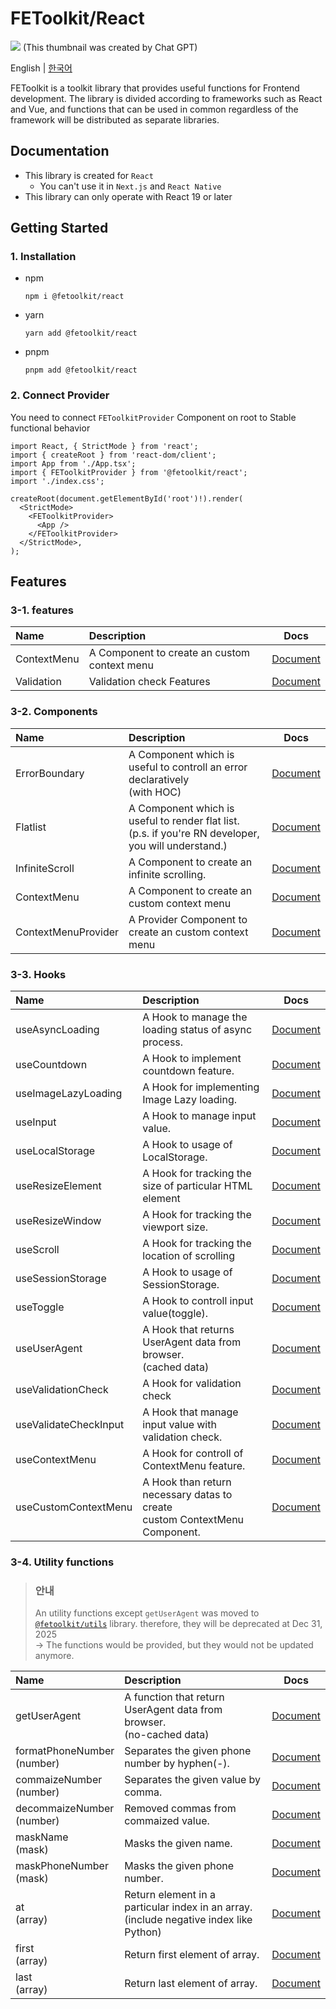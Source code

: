 # FEToolkit/React

![](https://fejumvuajiwc28287693.gcdn.ntruss.com/fetoolkit/fetoolkit_thumbnail.png)
(This thumbnail was created by Chat GPT)

English | [한국어](https://github.com/minwoo129/fetoolkit/blob/master/packages/react/README_kr.md)

FEToolkit is a toolkit library that provides useful functions for Frontend development. The library is divided according to frameworks such as React and Vue, and functions that can be used in common regardless of the framework will be distributed as separate libraries.

## Documentation

- This library is created for `React`
  - You can't use it in `Next.js` and `React Native`
- This library can only operate with React 19 or later

## Getting Started

### 1. Installation

- npm
  ```
  npm i @fetoolkit/react
  ```
- yarn
  ```
  yarn add @fetoolkit/react
  ```
- pnpm
  ```
  pnpm add @fetoolkit/react
  ```

### 2. Connect Provider

You need to connect `FEToolkitProvider` Component on root to Stable functional behavior

```tsx
import React, { StrictMode } from 'react';
import { createRoot } from 'react-dom/client';
import App from './App.tsx';
import { FEToolkitProvider } from '@fetoolkit/react';
import './index.css';

createRoot(document.getElementById('root')!).render(
  <StrictMode>
    <FEToolkitProvider>
      <App />
    </FEToolkitProvider>
  </StrictMode>,
);
```

## Features

### 3-1. features

| Name        | Description                                  |                   Docs                   |
| :---------- | :------------------------------------------- | :--------------------------------------: |
| ContextMenu | A Component to create an custom context menu |   [Document](./docs/en/contextmenu.md)   |
| Validation  | Validation check Features                    | [Document](./docs/en/validationcheck.md) |

### 3-2. Components

| Name                | Description                                                                                             |                          Docs                          |
| :------------------ | :------------------------------------------------------------------------------------------------------ | :----------------------------------------------------: |
| ErrorBoundary       | A Component which is useful to controll an error declaratively<br>(with HOC)                            |    [Document](./docs/en/component_errorboundary.md)    |
| Flatlist            | A Component which is useful to render flat list.<br>(p.s. if you're RN developer, you will understand.) |      [Document](./docs/en/component_flatlist.md)       |
| InfiniteScroll      | A Component to create an infinite scrolling.                                                            |   [Document](./docs/en/component_infinitescroll.md)    |
| ContextMenu         | A Component to create an custom context menu                                                            |     [Document](./docs/en/component_contextmenu.md)     |
| ContextMenuProvider | A Provider Component to create an custom context menu                                                   | [Document](./docs/en/component_contextmenuprovider.md) |

### 3-3. Hooks

| Name                  | Description                                                                     |                                                       Docs                                                        |
| :-------------------- | :------------------------------------------------------------------------------ | :---------------------------------------------------------------------------------------------------------------: |
| useAsyncLoading       | A Hook to manage the loading status of async <br>process.                       |                                   [Document](./docs/en/hook_useasyncloading.md)                                   |
| useCountdown          | A Hook to implement countdown feature.                                          |                                    [Document](./docs/en/hook_usecountdown.md)                                     |
| useImageLazyLoading   | A Hook for implementing Image Lazy loading.                                     |                                 [Document](./docs/en/hook_useimagelazyloading.md)                                 |
| useInput              | A Hook to manage input value.                                                   |                                      [Document](./docs/en/hook_useinput.md)                                       |
| useLocalStorage       | A Hook to usage of LocalStorage.                                                |                                   [Document](./docs/en/hook_uselocalstorage.md)                                   |
| useResizeElement      | A Hook for tracking the size of particular HTML element                         | [Document](https://github.com/minwoo129/fetoolkit/blob/master/packages/react/src/docs/hooks/useResizeElement.md)  |
| useResizeWindow       | A Hook for tracking the viewport size.                                          |  [Document](https://github.com/minwoo129/fetoolkit/blob/master/packages/react/src/docs/hooks/useResizeWindow.md)  |
| useScroll             | A Hook for tracking the location of scrolling                                   |     [Document](https://github.com/minwoo129/fetoolkit/blob/master/packages/react/src/docs/hooks/useScroll.md)     |
| useSessionStorage     | A Hook to usage of SessionStorage.                                              | [Document](https://github.com/minwoo129/fetoolkit/blob/master/packages/react/src/docs/hooks/useSessionStorage.md) |
| useToggle             | A Hook to controll input value(toggle).                                         |     [Document](https://github.com/minwoo129/fetoolkit/blob/master/packages/react/src/docs/hooks/useToggle.md)     |
| useUserAgent          | A Hook that returns UserAgent data from browser. <br>(cached data)              |   [Document](https://github.com/minwoo129/fetoolkit/blob/master/packages/react/src/docs/hooks/useUserAgent.md)    |
| useValidationCheck    | A Hook for validation check                                                     |                                 [Document](./docs/en/hook_usevalidationcheck.md)                                  |
| useValidateCheckInput | A Hook that manage input value with validation check.                           |                                [Document](./docs/en/hook_usevalidatecheckinput.md)                                |
| useContextMenu        | A Hook for controll of ContextMenu feature.                                     |                                   [Document](./docs/en/hook_usecontextmenu.md)                                    |
| useCustomContextMenu  | A Hook than return necessary datas to create <br> custom ContextMenu Component. |                                [Document](./docs/en/hook_usecustomcontextmenu.md)                                 |

### 3-4. Utility functions

> ### 안내
>
> An utility functions except `getUserAgent` was moved to [`@fetoolkit/utils`](https://github.com/minwoo129/fetoolkit/tree/master/packages/utils) library. therefore, they will be deprecated at Dec 31, 2025  
> -> The functions would be provided, but they would not be updated anymore.

| Name                          | Description                                                                               |                                                           Docs                                                            |
| :---------------------------- | :---------------------------------------------------------------------------------------- | :-----------------------------------------------------------------------------------------------------------------------: |
| getUserAgent                  | A function that return UserAgent data from browser.<br>(no-cached data)                   |       [Document](https://github.com/minwoo129/fetoolkit/blob/master/packages/react/src/docs/utils/getUserAgent.md)        |
| formatPhoneNumber<br>(number) | Separates the given phone number by hyphen(-).                                            | [Document](https://github.com/minwoo129/fetoolkit/blob/master/packages/react/src/docs/utils/numbers_formatPhoneNumber.md) |
| commaizeNumber<br>(number)    | Separates the given value by comma.                                                       |  [Document](https://github.com/minwoo129/fetoolkit/blob/master/packages/react/src/docs/utils/numbers_commaizeNumber.md)   |
| decommaizeNumber<br>(number)  | Removed commas from commaized value.                                                      | [Document](https://github.com/minwoo129/fetoolkit/blob/master/packages/react/src/docs/utils/numbers_decommaizeNumber.md)  |
| maskName<br>(mask)            | Masks the given name.                                                                     |       [Document](https://github.com/minwoo129/fetoolkit/blob/master/packages/react/src/docs/utils/mask_maskName.md)       |
| maskPhoneNumber<br>(mask)     | Masks the given phone number.                                                             |   [Document](https://github.com/minwoo129/fetoolkit/blob/master/packages/react/src/docs/utils/mask_maskPhoneNumber.md)    |
| at<br>(array)                 | Return element in a particular index in an array.<br>(include negative index like Python) |         [Document](https://github.com/minwoo129/fetoolkit/blob/master/packages/react/src/docs/utils/array_at.md)          |
| first<br>(array)              | Return first element of array.                                                            |        [Document](https://github.com/minwoo129/fetoolkit/blob/master/packages/react/src/docs/utils/array_first.md)        |
| last<br>(array)               | Return last element of array.                                                             |        [Document](https://github.com/minwoo129/fetoolkit/blob/master/packages/react/src/docs/utils/array_last.md)         |
